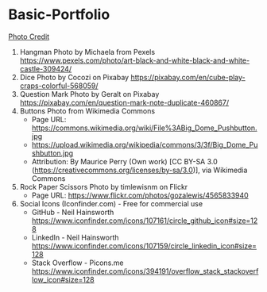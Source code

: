 # Basic-Portfolio

<u>Photo Credit</u>
1. Hangman Photo by Michaela from Pexels https://www.pexels.com/photo/art-black-and-white-black-and-white-castle-309424/
2. Dice Photo by Cocozi on Pixabay https://pixabay.com/en/cube-play-craps-colorful-568059/
3. Question Mark Photo by Geralt on Pixabay https://pixabay.com/en/question-mark-note-duplicate-460867/
4. Buttons Photo from Wikimedia Commons
   * Page URL: https://commons.wikimedia.org/wiki/File%3ABig_Dome_Pushbutton.jpg
   * https://upload.wikimedia.org/wikipedia/commons/3/3f/Big_Dome_Pushbutton.jpg
   * Attribution: By Maurice Perry (Own work) [CC BY-SA 3.0 (https://creativecommons.org/licenses/by-sa/3.0)], via Wikimedia Commons
5. Rock Paper Scissors Photo by timlewisnm on Flickr
    * Page URL: https://www.flickr.com/photos/gozalewis/4565833940
6. Social Icons (Iconfinder.com) - Free for commercial use
    * GitHub - Neil Hainsworth https://www.iconfinder.com/icons/107161/circle_github_icon#size=128
    * LinkedIn - Neil Hainsworth https://www.iconfinder.com/icons/107159/circle_linkedin_icon#size=128
    * Stack Overflow - Picons.me https://www.iconfinder.com/icons/394191/overflow_stack_stackoverflow_icon#size=128


